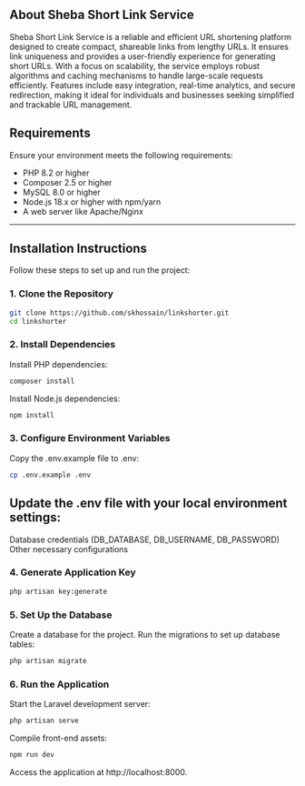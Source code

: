 ## About Sheba Short Link Service

Sheba Short Link Service is a reliable and efficient URL shortening platform designed to create compact, shareable links from lengthy URLs. It ensures link uniqueness and provides a user-friendly experience for generating short URLs. With a focus on scalability, the service employs robust algorithms and caching mechanisms to handle large-scale requests efficiently. Features include easy integration, real-time analytics, and secure redirection, making it ideal for individuals and businesses seeking simplified and trackable URL management.

## Requirements

Ensure your environment meets the following requirements:

- PHP 8.2 or higher
- Composer 2.5 or higher
- MySQL 8.0 or higher
- Node.js 18.x or higher with npm/yarn
- A web server like Apache/Nginx

---

## Installation Instructions

Follow these steps to set up and run the project:

### 1. Clone the Repository
```bash
git clone https://github.com/skhossain/linkshorter.git
cd linkshorter
```
### 2. Install Dependencies
Install PHP dependencies:

```bash
composer install
```
Install Node.js dependencies:
```bash
npm install
```
### 3. Configure Environment Variables
Copy the .env.example file to .env:
```bash
cp .env.example .env
```
## Update the .env file with your local environment settings:
Database credentials (DB_DATABASE, DB_USERNAME, DB_PASSWORD)
Other necessary configurations

### 4. Generate Application Key
```bash
php artisan key:generate
```

### 5. Set Up the Database
Create a database for the project.
Run the migrations to set up database tables:
```bash
php artisan migrate
```

### 6. Run the Application
Start the Laravel development server:
```bash
php artisan serve
```
Compile front-end assets:
```bash
npm run dev
```
Access the application at http://localhost:8000.
